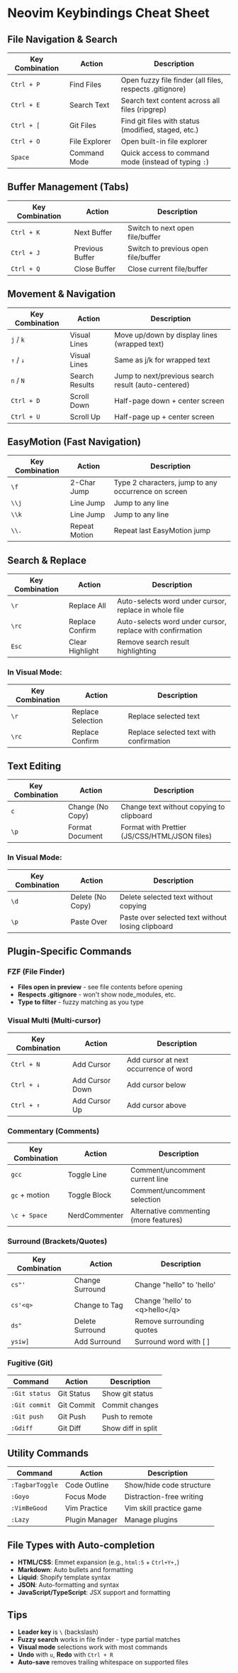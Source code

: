 # Neovim Keybindings Cheat Sheet

## File Navigation & Search
| Key Combination | Action | Description |
|---|---|---|
| `Ctrl + P` | Find Files | Open fuzzy file finder (all files, respects .gitignore) |
| `Ctrl + E` | Search Text | Search text content across all files (ripgrep) |
| `Ctrl + [` | Git Files | Find git files with status (modified, staged, etc.) |
| `Ctrl + O` | File Explorer | Open built-in file explorer |
| `Space` | Command Mode | Quick access to command mode (instead of typing `:`) |

## Buffer Management (Tabs)
| Key Combination | Action | Description |
|---|---|---|
| `Ctrl + K` | Next Buffer | Switch to next open file/buffer |
| `Ctrl + J` | Previous Buffer | Switch to previous open file/buffer |
| `Ctrl + Q` | Close Buffer | Close current file/buffer |

## Movement & Navigation
| Key Combination | Action | Description |
|---|---|---|
| `j` / `k` | Visual Lines | Move up/down by display lines (wrapped text) |
| `↑` / `↓` | Visual Lines | Same as j/k for wrapped text |
| `n` / `N` | Search Results | Jump to next/previous search result (auto-centered) |
| `Ctrl + D` | Scroll Down | Half-page down + center screen |
| `Ctrl + U` | Scroll Up | Half-page up + center screen |

## EasyMotion (Fast Navigation)
| Key Combination | Action | Description |
|---|---|---|
| `\f` | 2-Char Jump | Type 2 characters, jump to any occurrence on screen |
| `\\j` | Line Jump | Jump to any line |
| `\\k` | Line Jump | Jump to any line |
| `\\.` | Repeat Motion | Repeat last EasyMotion jump |

## Search & Replace
| Key Combination | Action | Description |
|---|---|---|
| `\r` | Replace All | Auto-selects word under cursor, replace in whole file |
| `\rc` | Replace Confirm | Auto-selects word under cursor, replace with confirmation |
| `Esc` | Clear Highlight | Remove search result highlighting |

### In Visual Mode:
| Key Combination | Action | Description |
|---|---|---|
| `\r` | Replace Selection | Replace selected text |
| `\rc` | Replace Confirm | Replace selected text with confirmation |

## Text Editing
| Key Combination | Action | Description |
|---|---|---|
| `c` | Change (No Copy) | Change text without copying to clipboard |
| `\p` | Format Document | Format with Prettier (JS/CSS/HTML/JSON files) |

### In Visual Mode:
| Key Combination | Action | Description |
|---|---|---|
| `\d` | Delete (No Copy) | Delete selected text without copying |
| `\p` | Paste Over | Paste over selected text without losing clipboard |

## Plugin-Specific Commands

### FZF (File Finder)
- **Files open in preview** - see file contents before opening
- **Respects .gitignore** - won't show node_modules, etc.
- **Type to filter** - fuzzy matching as you type

### Visual Multi (Multi-cursor)
| Key Combination | Action | Description |
|---|---|---|
| `Ctrl + N` | Add Cursor | Add cursor at next occurrence of word |
| `Ctrl + ↓` | Add Cursor Down | Add cursor below |
| `Ctrl + ↑` | Add Cursor Up | Add cursor above |

### Commentary (Comments)
| Key Combination | Action | Description |
|---|---|---|
| `gcc` | Toggle Line | Comment/uncomment current line |
| `gc` + motion | Toggle Block | Comment/uncomment selection |
| `\c + Space` | NerdCommenter | Alternative commenting (more features) |

### Surround (Brackets/Quotes)
| Key Combination | Action | Description |
|---|---|---|
| `cs"'` | Change Surround | Change "hello" to 'hello' |
| `cs'<q>` | Change to Tag | Change 'hello' to \<q>hello\</q> |
| `ds"` | Delete Surround | Remove surrounding quotes |
| `ysiw]` | Add Surround | Surround word with [ ] |

### Fugitive (Git)
| Command | Action | Description |
|---|---|---|
| `:Git status` | Git Status | Show git status |
| `:Git commit` | Git Commit | Commit changes |
| `:Git push` | Git Push | Push to remote |
| `:Gdiff` | Git Diff | Show diff in split |

## Utility Commands
| Command | Action | Description |
|---|---|---|
| `:TagbarToggle` | Code Outline | Show/hide code structure |
| `:Goyo` | Focus Mode | Distraction-free writing |
| `:VimBeGood` | Vim Practice | Vim skill practice game |
| `:Lazy` | Plugin Manager | Manage plugins |

## File Types with Auto-completion
- **HTML/CSS**: Emmet expansion (e.g., `html:5` + `Ctrl+Y+,`)
- **Markdown**: Auto bullets and formatting
- **Liquid**: Shopify template syntax
- **JSON**: Auto-formatting and syntax
- **JavaScript/TypeScript**: JSX support and formatting

## Tips
- **Leader key** is `\` (backslash)
- **Fuzzy search** works in file finder - type partial matches
- **Visual mode** selections work with most commands
- **Undo** with `u`, **Redo** with `Ctrl + R`
- **Auto-save** removes trailing whitespace on supported files
